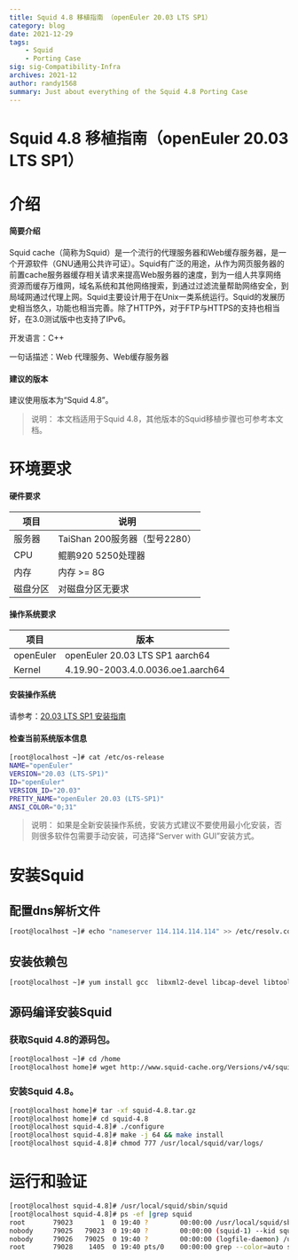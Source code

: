 ```yaml
---
title: Squid 4.8 移植指南 （openEuler 20.03 LTS SP1）
category: blog 
date: 2021-12-29
tags: 
    - Squid
    - Porting Case
sig: sig-Compatibility-Infra
archives: 2021-12
author: randy1568
summary: Just about everything of the Squid 4.8 Porting Case
---
```


# Squid 4.8 移植指南（openEuler 20.03 LTS SP1）

# 介绍

#### 简要介绍

Squid cache（简称为Squid）是一个流行的代理服务器和Web缓存服务器，是一个开源软件（GNU通用公共许可证）。Squid有广泛的用途，从作为网页服务器的前置cache服务器缓存相关请求来提高Web服务器的速度，到为一组人共享网络资源而缓存万维网，域名系统和其他网络搜索，到通过过滤流量帮助网络安全，到局域网通过代理上网。Squid主要设计用于在Unix一类系统运行。Squid的发展历史相当悠久，功能也相当完善。除了HTTP外，对于FTP与HTTPS的支持也相当好，在3.0测试版中也支持了IPv6。

开发语言：C++

一句话描述：Web 代理服务、Web缓存服务器

#### 建议的版本

建议使用版本为“Squid 4.8”。

> 说明：
> 本文档适用于Squid 4.8，其他版本的Squid移植步骤也可参考本文档。

# 环境要求

#### 硬件要求

| 项目     | 说明                          |
| -------- | ----------------------------- |
| 服务器   | TaiShan 200服务器（型号2280） |
| CPU      | 鲲鹏920 5250处理器         |
| 内存      | 内存 >= 8G                |
| 磁盘分区 | 对磁盘分区无要求              |

#### 操作系统要求

| 项目       | 版本                               |
| --------- | --------------------------------- |
| openEuler | openEuler 20.03 LTS SP1 aarch64   |
| Kernel    | 4.19.90-2003.4.0.0036.oe1.aarch64 |

#### 安装操作系统

请参考：[20.03 LTS SP1 安装指南](https://openeuler.org/zh/docs/20.03_LTS_SP1/docs/Installation/installation.html)


#### 检查当前系统版本信息

```bash
[root@localhost ~]# cat /etc/os-release
NAME="openEuler"
VERSION="20.03 (LTS-SP1)"
ID="openEuler"
VERSION_ID="20.03"
PRETTY_NAME="openEuler 20.03 (LTS-SP1)"
ANSI_COLOR="0;31"
```

> 说明：
> 如果是全新安装操作系统，安装方式建议不要使用最小化安装，否则很多软件包需要手动安装，可选择“Server with GUI”安装方式。

# 安装Squid

## 配置dns解析文件

```bash
[root@localhost ~]# echo "nameserver 114.114.114.114" >> /etc/resolv.conf
```

## 安装依赖包

```bash
[root@localhost ~]# yum install gcc  libxml2-devel libcap-devel libtool-ltdl-devel perl* -y
```

## 源码编译安装Squid

### 获取Squid 4.8的源码包。

```bash
[root@localhost ~]# cd /home
[root@localhost home]# wget http://www.squid-cache.org/Versions/v4/squid-4.8.tar.gz
```

### 安装Squid 4.8。

```bash
[root@localhost home]# tar -xf squid-4.8.tar.gz
[root@localhost home]# cd squid-4.8
[root@localhost squid-4.8]# ./configure
[root@localhost squid-4.8]# make -j 64 && make install
[root@localhost squid-4.8]# chmod 777 /usr/local/squid/var/logs/
```

# 运行和验证

```bash
[root@localhost squid-4.8]# /usr/local/squid/sbin/squid
[root@localhost squid-4.8]# ps -ef |grep squid
root       79023       1  0 19:40 ?        00:00:00 /usr/local/squid/sbin/squid
nobody     79025   79023  0 19:40 ?        00:00:00 (squid-1) --kid squid-1
nobody     79026   79025  0 19:40 ?        00:00:00 (logfile-daemon) /usr/local/squid/var/logs/access.log
root       79028    1405  0 19:40 pts/0    00:00:00 grep --color=auto squid
```